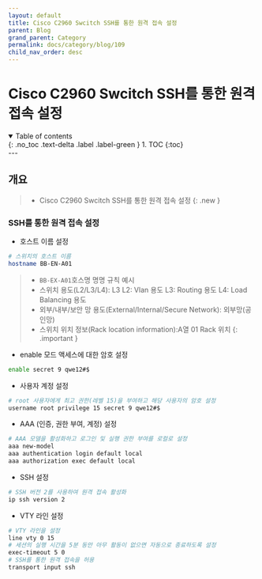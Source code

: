 ```yaml
---
layout: default
title: Cisco C2960 Swcitch SSH를 통한 원격 접속 설정
parent: Blog
grand_parent: Category
permalink: docs/category/blog/109
child_nav_order: desc
---
```

# Cisco C2960 Swcitch SSH를 통한 원격 접속 설정
<details open markdown="block">
  <summary>
    Table of contents
  </summary>
  {: .no_toc .text-delta .label .label-green }
1. TOC
{:toc}
</details>
---

## 개요

> - Cisco C2960 Swcitch SSH를 통한 원격 접속 설정
{: .new }

### SSH를 통한 원격 접속 설정

- 호스트 이름 설정

```bash
# 스위치의 호스트 이름
hostname BB-EN-A01
```

> - `BB-EX-A01`호스명 명명 규칙 예시
> - 스위치 용도(L2/L3/L4): L3
> L2: Vlan 용도
> L3: Routing 용도
> L4: Load Balancing 용도
> - 외부/내부/보안 망 용도(External/Internal/Secure Network): 외부망(공인망)
> - 스위치 위치 정보(Rack location information):A열 01 Rack 위치
{: .important }

- enable 모드 액세스에 대한 암호 설정

```bash
enable secret 9 qwe12#$
```

- 사용자 계정 설정

```bash
# root 사용자에게 최고 권한(레벨 15)을 부여하고 해당 사용자의 암호 설정
username root privilege 15 secret 9 qwe12#$
```

- AAA (인증, 권한 부여, 계정) 설정

```bash
# AAA 모델을 활성화하고 로그인 및 실행 권한 부여를 로컬로 설정
aaa new-model
aaa authentication login default local
aaa authorization exec default local 
```

- SSH 설정

```bash
# SSH 버전 2를 사용하여 원격 접속 활성화
ip ssh version 2
```

- VTY 라인 설정

```bash
# VTY 라인을 설정
line vty 0 15
# 세션의 실행 시간을 5분 동안 아무 활동이 없으면 자동으로 종료하도록 설정
exec-timeout 5 0
# SSH를 통한 원격 접속을 허용
transport input ssh
```
